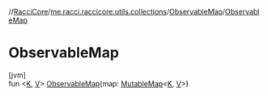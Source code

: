 //[RacciCore](../../../index.md)/[me.racci.raccicore.utils.collections](../index.md)/[ObservableMap](index.md)/[ObservableMap](-observable-map.md)

# ObservableMap

[jvm]\
fun &lt;[K](index.md), [V](index.md)&gt; [ObservableMap](-observable-map.md)(map: [MutableMap](https://kotlinlang.org/api/latest/jvm/stdlib/kotlin.collections/-mutable-map/index.html)&lt;[K](index.md), [V](index.md)&gt;)
